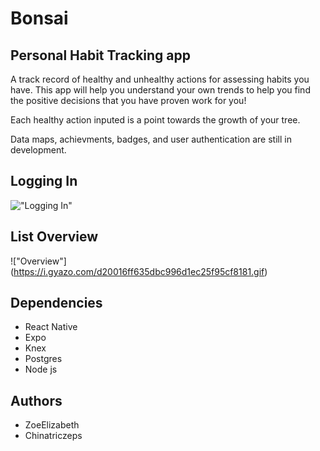 # Bonsai
## Personal Habit Tracking app

A track record of healthy and unhealthy actions for assessing habits you have. This app will help you understand your own trends to help you find the positive decisions that you have proven work for you!

Each healthy action inputed is a point towards the growth of your tree. 

Data maps, achievments, badges, and user authentication are still in development. 


## Logging In
!["Logging In"](https://i.gyazo.com/d97edc7dec543781c33aaacf8de21693.gif)
## List Overview
!["Overview"]
(https://i.gyazo.com/d20016ff635dbc996d1ec25f95cf8181.gif)

## Dependencies

- React Native
- Expo
- Knex
- Postgres
- Node js

## Authors

- ZoeElizabeth
- Chinatriczeps

